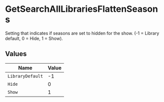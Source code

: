# GetSearchAllLibrariesFlattenSeasons

Setting that indicates if seasons are set to hidden for the show. (-1 = Library default, 0 = Hide, 1 = Show).



## Values

| Name             | Value            |
| ---------------- | ---------------- |
| `LibraryDefault` | -1               |
| `Hide`           | 0                |
| `Show`           | 1                |